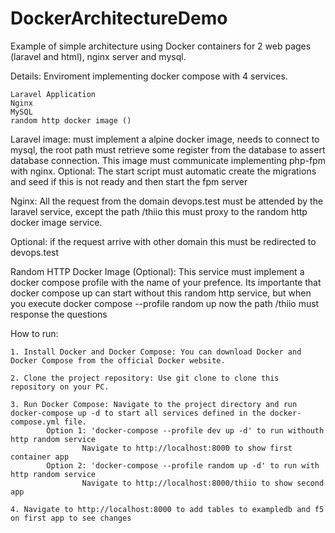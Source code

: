 # DockerArchitectureDemo
Example of simple architecture using Docker containers for 2 web pages (laravel and html), nginx server and mysql.

Details:
Enviroment implementing docker compose with 4 services.

    Laravel Application
    Nginx
    MySQL
    random http docker image ()

Laravel image: must implement a alpine docker image, needs to connect to mysql, the root path must retrieve some register from the database to assert database connection. This image must communicate implementing php-fpm with nginx. Optional: The start script must automatic create the migrations and seed if this is not ready and then start the fpm server

Nginx: All the request from the domain devops.test must be attended by the laravel service, except the path /thiio this must proxy to the random http docker image service.

Optional: if the request arrive with other domain this must be redirected to devops.test

Random HTTP Docker Image (Optional): This service must implement a docker compose profile with the name of your prefence. Its importante that docker compose up can start without this random http service, but when you execute docker compose --profile random up now the path /thiio must response the questions


How to run:

	1. Install Docker and Docker Compose: You can download Docker and Docker Compose from the official Docker website.
 
	2. Clone the project repository: Use git clone to clone this repository on your PC.

	3. Run Docker Compose: Navigate to the project directory and run docker-compose up -d to start all services defined in the docker-compose.yml file.
 			Option 1: 'docker-compose --profile dev up -d' to run withouth http random service
					Navigate to http://localhost:8000 to show first container app
			Option 2: 'docker-compose --profile random up -d' to run with http random service
	 				Navigate to http://localhost:8000/thiio to show second app
	 
	4. Navigate to http://localhost:8000 to add tables to exampledb and f5 on first app to see changes
